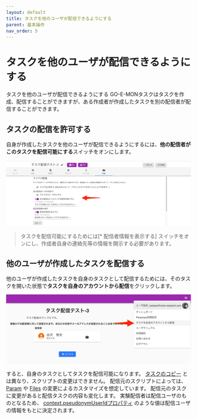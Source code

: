 ```yaml
---
layout: default
title: タスクを他のユーザが配信できるようにする
parent: 基本操作
nav_order: 5
---
```


# タスクを他のユーザが配信できるようにする

タスクを他のユーザが配信できるようにする
GO-E-MONタスクはタスクを作成、配信することができますが、ある作成者が作成したタスクを別の配信者が配信することができます。

## タスクの配信を許可する
自身が作成したタスクを他のユーザが配信できるようにするには、**他の配信者がこのタスクを配信可能にする**スイッチをオンにします。

![](/images/6234138c83f6f9001d81528b.png)

> タスクを配信可能にするためには[* 配信者情報を表示する] スイッチをオンにし、作成者自身の連絡先等の情報を開示する必要があります。

## 他のユーザが作成したタスクを配信する
他のユーザが作成したタスクを自身のタスクとして配信するためには、そのタスクを開いた状態で**タスクを自身のアカウントから配信**をクリックします。

![](/images/6234142d7d2fa7001f6fa648.png)

すると、自身のタスクとしてタスクを配信可能になります。
[タスクのコピー](タスクのコピー.html) とは異なり、スクリプトの変更はできません。
配信元のスクリプトによっては、 [Param](../reference/Param.html) や [Files](../reference/Files.html) の変更によるカスタマイズを想定しています。
配信元のタスクに変更があると配信タスクの内容も変化します。 実験配信者は配信ユーザのものとなるため、 [context.pseudonymUserIdプロパティ](../reference/context.pseudonymUserIdプロパティ.html) のような値は配信ユーザの情報をもとに決定されます。
